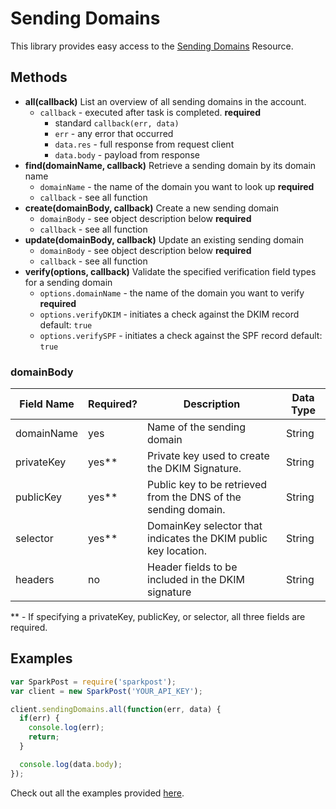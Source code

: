 # Sending Domains

This library provides easy access to the [Sending Domains](https://www.sparkpost.com/api#/reference/sending-domains/) Resource.

## Methods
* **all(callback)**
  List an overview of all sending domains in the account.
  * `callback` - executed after task is completed. **required**
    * standard `callback(err, data)`
    * `err` - any error that occurred
    * `data.res` - full response from request client
    * `data.body` - payload from response
* **find(domainName, callback)**
  Retrieve a sending domain by its domain name
  * `domainName` - the name of the domain you want to look up **required**
  * `callback` - see all function
* **create(domainBody, callback)**
  Create a new sending domain
  * `domainBody` - see object description below **required**
  * `callback` - see all function
* **update(domainBody, callback)**
  Update an existing sending domain
  * `domainBody` - see object description below **required**
  * `callback` - see all function
* **verify(options, callback)**
  Validate the specified verification field types for a sending domain
  * `options.domainName` - the name of the domain you want to verify **required**
  * `options.verifyDKIM` - initiates a check against the DKIM record default: `true`
  * `options.verifySPF` - initiates a check against the SPF record default: `true`


### domainBody
| Field Name | Required? | Description                                                     | Data Type |
| ---------- | --------- | --------------------------------------------------------------- | --------- |
| domainName | yes       | Name of the sending domain                                      | String    |
| privateKey | yes**     | Private key used to create the DKIM Signature.                  | String    |
| publicKey  | yes**     | Public key to be retrieved from the DNS of the sending domain.  | String    |
| selector   | yes**     | DomainKey selector that indicates the DKIM public key location. | String    |
| headers    | no        | Header fields to be included in the DKIM signature              | String    |

** - If specifying a privateKey, publicKey, or selector, all three fields are required.

## Examples

```js
var SparkPost = require('sparkpost');
var client = new SparkPost('YOUR_API_KEY');

client.sendingDomains.all(function(err, data) {
  if(err) {
    console.log(err);
    return;
  }

  console.log(data.body);
});

```

Check out all the examples provided [here](/examples/sendingDomains).
